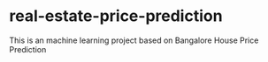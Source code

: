 # real-estate-price-prediction
This is an machine learning project based on Bangalore House Price Prediction
